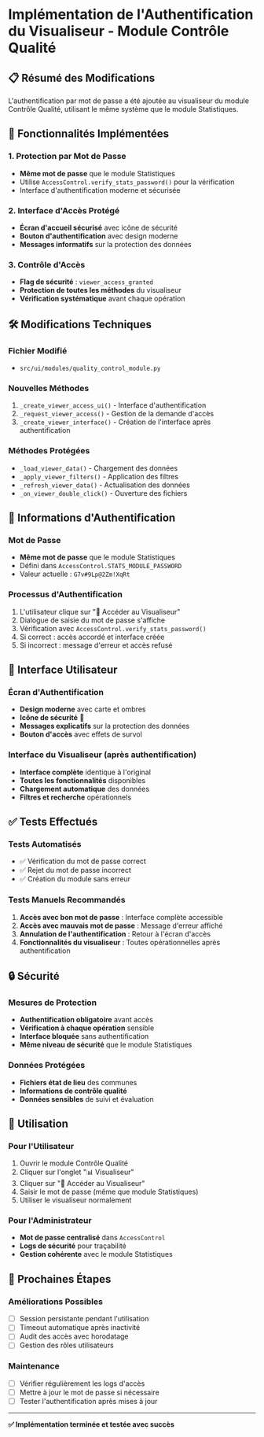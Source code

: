 # Implémentation de l'Authentification du Visualiseur - Module Contrôle Qualité

## 📋 Résumé des Modifications

L'authentification par mot de passe a été ajoutée au visualiseur du module Contrôle Qualité, utilisant le même système que le module Statistiques.

## 🔐 Fonctionnalités Implémentées

### 1. Protection par Mot de Passe
- **Même mot de passe** que le module Statistiques
- Utilise `AccessControl.verify_stats_password()` pour la vérification
- Interface d'authentification moderne et sécurisée

### 2. Interface d'Accès Protégé
- **Écran d'accueil sécurisé** avec icône de sécurité
- **Bouton d'authentification** avec design moderne
- **Messages informatifs** sur la protection des données

### 3. Contrôle d'Accès
- **Flag de sécurité** : `viewer_access_granted`
- **Protection de toutes les méthodes** du visualiseur
- **Vérification systématique** avant chaque opération

## 🛠️ Modifications Techniques

### Fichier Modifié
- `src/ui/modules/quality_control_module.py`

### Nouvelles Méthodes
1. `_create_viewer_access_ui()` - Interface d'authentification
2. `_request_viewer_access()` - Gestion de la demande d'accès
3. `_create_viewer_interface()` - Création de l'interface après authentification

### Méthodes Protégées
- `_load_viewer_data()` - Chargement des données
- `_apply_viewer_filters()` - Application des filtres
- `_refresh_viewer_data()` - Actualisation des données
- `_on_viewer_double_click()` - Ouverture des fichiers

## 🔑 Informations d'Authentification

### Mot de Passe
- **Même mot de passe** que le module Statistiques
- Défini dans `AccessControl.STATS_MODULE_PASSWORD`
- Valeur actuelle : `G7v#9Lp@2Zm!XqRt`

### Processus d'Authentification
1. L'utilisateur clique sur "🔑 Accéder au Visualiseur"
2. Dialogue de saisie du mot de passe s'affiche
3. Vérification avec `AccessControl.verify_stats_password()`
4. Si correct : accès accordé et interface créée
5. Si incorrect : message d'erreur et accès refusé

## 🎨 Interface Utilisateur

### Écran d'Authentification
- **Design moderne** avec carte et ombres
- **Icône de sécurité** 🔐
- **Messages explicatifs** sur la protection des données
- **Bouton d'accès** avec effets de survol

### Interface du Visualiseur (après authentification)
- **Interface complète** identique à l'original
- **Toutes les fonctionnalités** disponibles
- **Chargement automatique** des données
- **Filtres et recherche** opérationnels

## ✅ Tests Effectués

### Tests Automatisés
- ✅ Vérification du mot de passe correct
- ✅ Rejet du mot de passe incorrect
- ✅ Création du module sans erreur

### Tests Manuels Recommandés
1. **Accès avec bon mot de passe** : Interface complète accessible
2. **Accès avec mauvais mot de passe** : Message d'erreur affiché
3. **Annulation de l'authentification** : Retour à l'écran d'accès
4. **Fonctionnalités du visualiseur** : Toutes opérationnelles après authentification

## 🔒 Sécurité

### Mesures de Protection
- **Authentification obligatoire** avant accès
- **Vérification à chaque opération** sensible
- **Interface bloquée** sans authentification
- **Même niveau de sécurité** que le module Statistiques

### Données Protégées
- **Fichiers état de lieu** des communes
- **Informations de contrôle qualité**
- **Données sensibles** de suivi et évaluation

## 📝 Utilisation

### Pour l'Utilisateur
1. Ouvrir le module Contrôle Qualité
2. Cliquer sur l'onglet "📊 Visualiseur"
3. Cliquer sur "🔑 Accéder au Visualiseur"
4. Saisir le mot de passe (même que module Statistiques)
5. Utiliser le visualiseur normalement

### Pour l'Administrateur
- **Mot de passe centralisé** dans `AccessControl`
- **Logs de sécurité** pour traçabilité
- **Gestion cohérente** avec le module Statistiques

## 🚀 Prochaines Étapes

### Améliorations Possibles
- [ ] Session persistante pendant l'utilisation
- [ ] Timeout automatique après inactivité
- [ ] Audit des accès avec horodatage
- [ ] Gestion des rôles utilisateurs

### Maintenance
- [ ] Vérifier régulièrement les logs d'accès
- [ ] Mettre à jour le mot de passe si nécessaire
- [ ] Tester l'authentification après mises à jour

---

**✅ Implémentation terminée et testée avec succès**
